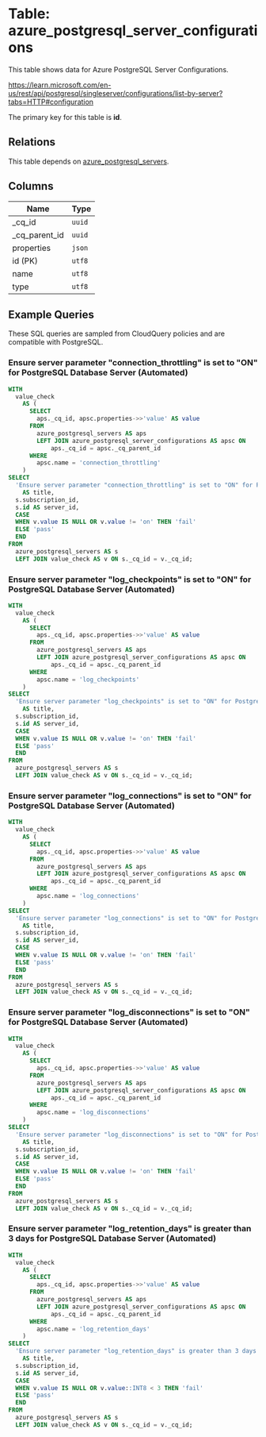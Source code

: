 # Table: azure_postgresql_server_configurations

This table shows data for Azure PostgreSQL Server Configurations.

https://learn.microsoft.com/en-us/rest/api/postgresql/singleserver/configurations/list-by-server?tabs=HTTP#configuration

The primary key for this table is **id**.

## Relations

This table depends on [azure_postgresql_servers](azure_postgresql_servers).

## Columns

| Name          | Type          |
| ------------- | ------------- |
|_cq_id|`uuid`|
|_cq_parent_id|`uuid`|
|properties|`json`|
|id (PK)|`utf8`|
|name|`utf8`|
|type|`utf8`|

## Example Queries

These SQL queries are sampled from CloudQuery policies and are compatible with PostgreSQL.

### Ensure server parameter "connection_throttling" is set to "ON" for PostgreSQL Database Server (Automated)

```sql
WITH
  value_check
    AS (
      SELECT
        aps._cq_id, apsc.properties->>'value' AS value
      FROM
        azure_postgresql_servers AS aps
        LEFT JOIN azure_postgresql_server_configurations AS apsc ON
            aps._cq_id = apsc._cq_parent_id
      WHERE
        apsc.name = 'connection_throttling'
    )
SELECT
  'Ensure server parameter "connection_throttling" is set to "ON" for PostgreSQL Database Server (Automated)'
    AS title,
  s.subscription_id,
  s.id AS server_id,
  CASE
  WHEN v.value IS NULL OR v.value != 'on' THEN 'fail'
  ELSE 'pass'
  END
FROM
  azure_postgresql_servers AS s
  LEFT JOIN value_check AS v ON s._cq_id = v._cq_id;
```

### Ensure server parameter "log_checkpoints" is set to "ON" for PostgreSQL Database Server (Automated)

```sql
WITH
  value_check
    AS (
      SELECT
        aps._cq_id, apsc.properties->>'value' AS value
      FROM
        azure_postgresql_servers AS aps
        LEFT JOIN azure_postgresql_server_configurations AS apsc ON
            aps._cq_id = apsc._cq_parent_id
      WHERE
        apsc.name = 'log_checkpoints'
    )
SELECT
  'Ensure server parameter "log_checkpoints" is set to "ON" for PostgreSQL Database Server (Automated)'
    AS title,
  s.subscription_id,
  s.id AS server_id,
  CASE
  WHEN v.value IS NULL OR v.value != 'on' THEN 'fail'
  ELSE 'pass'
  END
FROM
  azure_postgresql_servers AS s
  LEFT JOIN value_check AS v ON s._cq_id = v._cq_id;
```

### Ensure server parameter "log_connections" is set to "ON" for PostgreSQL Database Server (Automated)

```sql
WITH
  value_check
    AS (
      SELECT
        aps._cq_id, apsc.properties->>'value' AS value
      FROM
        azure_postgresql_servers AS aps
        LEFT JOIN azure_postgresql_server_configurations AS apsc ON
            aps._cq_id = apsc._cq_parent_id
      WHERE
        apsc.name = 'log_connections'
    )
SELECT
  'Ensure server parameter "log_connections" is set to "ON" for PostgreSQL Database Server (Automated)'
    AS title,
  s.subscription_id,
  s.id AS server_id,
  CASE
  WHEN v.value IS NULL OR v.value != 'on' THEN 'fail'
  ELSE 'pass'
  END
FROM
  azure_postgresql_servers AS s
  LEFT JOIN value_check AS v ON s._cq_id = v._cq_id;
```

### Ensure server parameter "log_disconnections" is set to "ON" for PostgreSQL Database Server (Automated)

```sql
WITH
  value_check
    AS (
      SELECT
        aps._cq_id, apsc.properties->>'value' AS value
      FROM
        azure_postgresql_servers AS aps
        LEFT JOIN azure_postgresql_server_configurations AS apsc ON
            aps._cq_id = apsc._cq_parent_id
      WHERE
        apsc.name = 'log_disconnections'
    )
SELECT
  'Ensure server parameter "log_disconnections" is set to "ON" for PostgreSQL Database Server (Automated)'
    AS title,
  s.subscription_id,
  s.id AS server_id,
  CASE
  WHEN v.value IS NULL OR v.value != 'on' THEN 'fail'
  ELSE 'pass'
  END
FROM
  azure_postgresql_servers AS s
  LEFT JOIN value_check AS v ON s._cq_id = v._cq_id;
```

### Ensure server parameter "log_retention_days" is greater than 3 days for PostgreSQL Database Server (Automated)

```sql
WITH
  value_check
    AS (
      SELECT
        aps._cq_id, apsc.properties->>'value' AS value
      FROM
        azure_postgresql_servers AS aps
        LEFT JOIN azure_postgresql_server_configurations AS apsc ON
            aps._cq_id = apsc._cq_parent_id
      WHERE
        apsc.name = 'log_retention_days'
    )
SELECT
  'Ensure server parameter "log_retention_days" is greater than 3 days for PostgreSQL Database Server (Automated)'
    AS title,
  s.subscription_id,
  s.id AS server_id,
  CASE
  WHEN v.value IS NULL OR v.value::INT8 < 3 THEN 'fail'
  ELSE 'pass'
  END
FROM
  azure_postgresql_servers AS s
  LEFT JOIN value_check AS v ON s._cq_id = v._cq_id;
```


